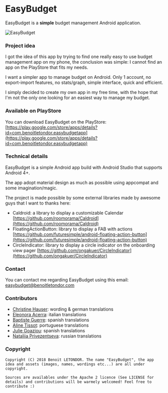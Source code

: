 # EasyBudget

EasyBudget is a **simple** budget management Android application.

![EasyBudget](http://i.imgur.com/hiQrR38.png)

### Project idea

I got the idea of this app by trying to find one really easy to use budget management app on my phone, the conclusion was simple: I cannot find an app on the PlayStore that fits my needs.

I want a simpler app to manage budget on Android. Only 1 account, no export-import features, no stats/graph, simple interface, quick and efficient.

I simply decided to create my own app in my free time, with the hope that I'm not the only one looking for an easiest way to manage my budget.

### Available on PlayStore

You can download EasyBudget on the PlayStore: [https://play.google.com/store/apps/details?id=com.benoitletondor.easybudgetapp](https://play.google.com/store/apps/details?id=com.benoitletondor.easybudgetapp)

### Technical details

EasyBudget is a simple Android app build with Android Studio that supports Android 4+. 

The app adopt material design as much as possible using appcompat and some imagination/magic.

The project is made possible by some external libraries made by awesome guys that I want to thanks here:

- Caldroid: a library to display a customizable Calendar [https://github.com/roomorama/Caldroid](https://github.com/roomorama/Caldroid)
- FloatingActionButton: library to display a FAB with actions [https://github.com/futuresimple/android-floating-action-button](https://github.com/futuresimple/android-floating-action-button)
- CircleIndicator: library to display a circle indicator on the onboarding view pager [https://github.com/ongakuer/CircleIndicator](https://github.com/ongakuer/CircleIndicator)

### Contact

You can contact me regarding EasyBudget using this email: [easybudget@benoitletondor.com](mailto:easybudget@benoitletondor.com)

### Contributors

- [Christine Hauser](https://fr.linkedin.com/in/christine-hauser-23627578): wording & german translations
- [Eleonora Acerra](https://fr.linkedin.com/in/eleonora-acerra-7aa14a77/fr): italian translations
- [Baptiste Guerre](https://fr.linkedin.com/in/baptiste-guerre-65547484): spanish translations
- [Aline Tissot](https://fr.linkedin.com/in/alinetissot): portuguese translations
- [Julie Goaziou](https://fr.linkedin.com/in/julie-goaziou-163a6b76): spanish translations
- [Nataliia Privezentseva](https://github.com/NataliiaPrivezentseva): russian translations

### Copyright

    Copyright (C) 2018 Benoit LETONDOR. The name "EasyBudget", the app idea and assets (images, names, wordings etc...) are all under copyright.

    Sources are availables under the Apache 2 licence (See LICENSE for details) and contributions will be warmely welcomed! Feel free to contribute :)
